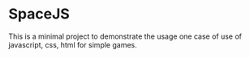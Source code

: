 # SpaceJS
This is a minimal project to demonstrate the usage one case of use of javascript, css, html for simple games.
